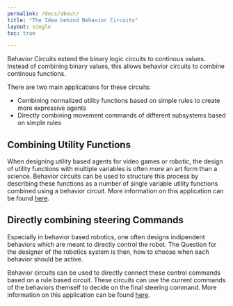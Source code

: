 ```yaml
---
permalink: /docs/about/
title: "The Idea behind Behavior Circuits"
layout: single
toc: true

---
```


Behavior Circuits extend the binary logic circuits to continous values.
Instead of combining binary values, this allows behavior circuits to combine continous functions.

There are two main applications for these circuits:

* Combining normalized utility functions based on simple rules to create more expressive agents
* Directly combining movement commands of different subsystems based on simple rules


## Combining Utility Functions

When designing utility based agents for video games or robotic, the design of utility functions with multiple variables is often more an art form than a science.
Behavior circuits can be used to structure this process by describing these functions as a number of single variable utility functions combined using a behavior circuit.
More information on this application can be found [here](utility_idea.md).

## Directly combining steering Commands

Especially in behavior based robotics, one often designs indipendent behaviors which are meant to directly control the robot.
The Question for the designer of the robotics system is then, how to choose when each behavior should be active.

Behavior circuits can be used to directly connect these control commands based on a rule based circuit.
These circuits can use the current commands of the behaviors themself to decide on the final steering command.
More information on this application can be found [here](control_idea).